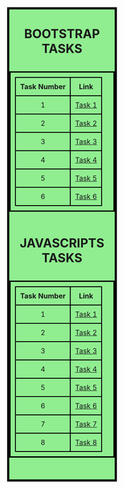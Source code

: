 <!DOCTYPE html>
<html lang="en">
<head>
    <meta charset="UTF-8">
    <meta name="viewport" content="width=device-width, initial-scale=1.0">
    <title>All projects Index.html</title>
    <style>
        table{
            border: 3px solid black;
            padding: 10px;
        }
        tr,td,th{
            padding: 10px;
        }
        tr{
            border: 2px solid black;
        }
        td,th{
            border: 2px solid black;
            align-items: center;
            text-align: center;
        }
        div{
            border: 5px solid black;
            align-items: center;
            justify-content: center;
            text-align: center;
            display: flex;
            flex-direction: column;
            background-color: lightgreen;
            margin-top: 1%;
            margin-left: 25%;
            margin-right: 25%;
        }
    </style>
</head>
<body>
    <div>
        <h1>BOOTSTRAP TASKS</h1>
    <table>
        <tr>
            <th>Task Number</th>
            <th>Link</th>
        </tr>
        <tr>
            <td>1</td>
            <td><a href="BStask-1.html">Task 1</a></td>
        </tr>
        <tr>
            <td>2</td>
            <td><a href="BStask-2.html">Task 2</a></td>
        </tr>
        <tr>
            <td>3</td>
            <td><a href="BStask-3.html">Task 3</a></td>
        </tr>
        <tr>
            <td>4</td>
            <td><a href="BStask-4.html">Task 4</a></td>
        </tr>
        <tr>
            <td>5</td>
            <td><a href="BStask-5.html">Task 5</a></td>
        </tr>
        <tr>
            <td>6</td>
            <td><a href="BStask-6.html">Task 6</a></td>
        </tr>
    </table>
    <h1>JAVASCRIPTS TASKS</h1>
    <table>
        <tr>
            <th>Task Number</th>
            <th>Link</th>
        </tr>
        <tr>
            <td>1</td>
            <td><a href="JStask-1.html">Task 1</a></td>
        </tr>
        <tr>
            <td>2</td>
            <td><a href="JStask-2.html">Task 2</a></td>
        </tr>
        <tr>
            <td>3</td>
            <td><a href="JStask-3.html">Task 3</a></td>
        </tr>
        <tr>
            <td>4</td>
            <td><a href="JStask-4.html">Task 4</a></td>
        </tr>
        <tr>
            <td>5</td>
            <td><a href="JStask-5.html">Task 5</a></td>
        </tr>
        <tr>
            <td>6</td>
            <td><a href="JStask-6.html">Task 6</a></td>
        </tr>
        <tr>
            <td>7</td>
            <td><a href="JStask-7.html">Task 7</a></td>
        </tr>
        <tr>
            <td>8</td>
            <td><a href="JStask-8.html">Task 8</a></td>
        </tr>
    </table><br><br>
</div>
</body>
</html>
